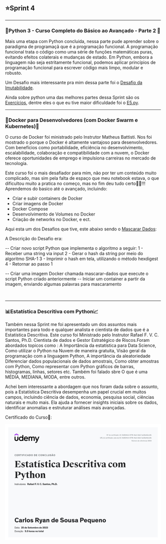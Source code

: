 ## ⭐Sprint 4

---
### 🐉Python 3 - Curso Completo do Básico ao Avançado - Parte 2 🐍

Mais uma etapa com Python concluida, nessa parte pude aprender sobre o paradigma de programaçã que é a programação funcional.
A programação funcional trata o código como uma série de funções matemáticas puras, evitando efeitos colaterais e mudanças de estado. Em Python, embora a linguagem não seja estritamente funcional, podemos aplicar princípios de programação funcional para escrever código mais limpo, modular e robusto.

Um Desafio mais interessante pra mim dessa parte foi o [Desafio da Imutabilidade](https://github.com/CarlosRyan07/Programa-Bolsas-CompassUOL/blob/main/Sprint_4/Python/programacao_funcional/Desafio_imutabilidade_v1.py).

Ainda sobre python uma das melhores partes dessa Sprint são os [Exercícios](https://github.com/CarlosRyan07/Programa-Bolsas-CompassUOL/blob/main/Sprint_4/Exercicios), dentre eles o que eu tive maior dificuldade foi o [E5.py](https://github.com/CarlosRyan07/Programa-Bolsas-CompassUOL/blob/main/Sprint_4/Exercicios/E5.py).

---
### 🐳Docker para Desenvolvedores (com Docker Swarm e Kubernetes)🐋

O curso de Docker foi ministrado pelo Instrutor Matheus Battisti. Nos foi mostrado o porque o Docker é altamente vantajoso para desenvolvedores. Com benefícios como portabilidade, eficiência no desenvolvimento, escalabilidade, colaboração e compatibilidade com a nuvem, o Docker oferece oportunidades de emprego e impulsiona carreiras no mercado de tecnologia.

Este curso foi o mais desafiador para mim, não por ter um conteúdo muito complicado, mas sim pela falta de espaço que meu notebook estava, o que dificultou muito a pratica no começo, mas no fim deu tudo certo👍🏻!!!
Aprendemos do basico até o avançado, incluindo:
* Criar e subir containers de Docker
* Criar imagens de Docker
* Docker Compose
* Desenvolvimento de Volumes no Docker
* Criação de networks no Docker, e ect.

Aqui esta um dos Desafios que tive, este abaixo sendo o [Mascarar Dados](https://github.com/CarlosRyan07/Programa-Bolsas-CompassUOL/blob/main/Sprint_4/docker/MascararDados):

A Descrição do Desafio era:

-- Criar novo script Python que implementa o algoritmo a seguir:
1 - Receber uma string via input
2 - Gerar o hash  da string por meio do algoritmo SHA-1
3 - Imprimir o hash em tela, utilizando o método hexdigest
4 - Retornar ao passo 1

-- Criar uma imagem Docker chamada mascarar-dados que execute o script Python criado anteriormente
--  Iniciar um container a partir da imagem, enviando algumas palavras para mascaramento

<img scr="https://github.com/CarlosRyan07/Programa-Bolsas-CompassUOL/blob/main/Sprint_4/docker/Evidencias/Captura_de_tela_2023-09-24_140434.png" width= "600">

---
### 📊Estatística Descritiva com Python📈

Também nessa Sprint me foi apresentado um dos assuntos mais importantes para todo e qualquer analista e cientista de dados que é a Estatística Descritiva. 
Este curso foi Ministrado pelo Instrutor Rafael F. V. C. Santos, Ph.D. Cientista de dados e Gestor Estratégico de Riscos.Foram abordados topicos como : A Importância da estatística para Data Science, Como utilizar o Python na Nuvem de maneira gratuita, Visão geral da programação com a linguagem Python, A importância da aleatoriedade
Diferenciar dados populacionais de dados amostrais, Como obter amostras com Python, Como representar com Python gráficos de barras, histogramas, linhas, setores etc.
Também foi falado  sbre O que é uma MÉDIA, MEDIANA, MODA, entre outros.

Achei bem interessante a abordagem que nos foram dada sobre o assunto, pois a Estatística Descritiva desempenha um papel crucial em muitos campos, incluindo ciência de dados, economia, pesquisa social, ciências naturais e muito mais. Ela ajuda a fornecer insights iniciais sobre os dados, identificar anomalias e estruturar análises mais avançadas. 

Certificado do Curso🥇:

<img src="https://github.com/CarlosRyan07/Programa-Bolsas-CompassUOL/blob/main/img/Estatisticas_Descritivas_Python.jpg" width="600">